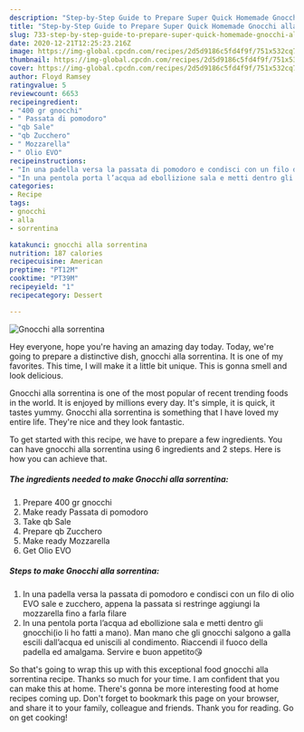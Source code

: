 ```yaml
---
description: "Step-by-Step Guide to Prepare Super Quick Homemade Gnocchi alla sorrentina"
title: "Step-by-Step Guide to Prepare Super Quick Homemade Gnocchi alla sorrentina"
slug: 733-step-by-step-guide-to-prepare-super-quick-homemade-gnocchi-alla-sorrentina
date: 2020-12-21T12:25:23.216Z
image: https://img-global.cpcdn.com/recipes/2d5d9186c5fd4f9f/751x532cq70/gnocchi-alla-sorrentina-recipe-main-photo.jpg
thumbnail: https://img-global.cpcdn.com/recipes/2d5d9186c5fd4f9f/751x532cq70/gnocchi-alla-sorrentina-recipe-main-photo.jpg
cover: https://img-global.cpcdn.com/recipes/2d5d9186c5fd4f9f/751x532cq70/gnocchi-alla-sorrentina-recipe-main-photo.jpg
author: Floyd Ramsey
ratingvalue: 5
reviewcount: 6653
recipeingredient:
- "400 gr gnocchi"
- " Passata di pomodoro"
- "qb Sale"
- "qb Zucchero"
- " Mozzarella"
- " Olio EVO"
recipeinstructions:
- "In una padella versa la passata di pomodoro e condisci con un filo di olio EVO sale e zucchero, appena la passata si restringe aggiungi la mozzarella fino a farla filare"
- "In una pentola porta l’acqua ad ebollizione sala e metti dentro gli gnocchi(io li ho fatti a mano). Man mano che gli gnocchi salgono a galla escili dall’acqua ed uniscili al condimento. Riaccendi il fuoco della padella ed amalgama. Servire e buon appetito😘"
categories:
- Recipe
tags:
- gnocchi
- alla
- sorrentina

katakunci: gnocchi alla sorrentina 
nutrition: 187 calories
recipecuisine: American
preptime: "PT12M"
cooktime: "PT39M"
recipeyield: "1"
recipecategory: Dessert

---
```



![Gnocchi alla sorrentina](https://img-global.cpcdn.com/recipes/2d5d9186c5fd4f9f/751x532cq70/gnocchi-alla-sorrentina-recipe-main-photo.jpg)

Hey everyone, hope you're having an amazing day today. Today, we're going to prepare a distinctive dish, gnocchi alla sorrentina. It is one of my favorites. This time, I will make it a little bit unique. This is gonna smell and look delicious.

Gnocchi alla sorrentina is one of the most popular of recent trending foods in the world. It is enjoyed by millions every day. It's simple, it is quick, it tastes yummy. Gnocchi alla sorrentina is something that I have loved my entire life. They're nice and they look fantastic.




To get started with this recipe, we have to prepare a few ingredients. You can have gnocchi alla sorrentina using 6 ingredients and 2 steps. Here is how you can achieve that.

<!--inarticleads1-->

##### The ingredients needed to make Gnocchi alla sorrentina:

1. Prepare 400 gr gnocchi
1. Make ready  Passata di pomodoro
1. Take qb Sale
1. Prepare qb Zucchero
1. Make ready  Mozzarella
1. Get  Olio EVO




<!--inarticleads2-->

##### Steps to make Gnocchi alla sorrentina:

1. In una padella versa la passata di pomodoro e condisci con un filo di olio EVO sale e zucchero, appena la passata si restringe aggiungi la mozzarella fino a farla filare
1. In una pentola porta l’acqua ad ebollizione sala e metti dentro gli gnocchi(io li ho fatti a mano). Man mano che gli gnocchi salgono a galla escili dall’acqua ed uniscili al condimento. Riaccendi il fuoco della padella ed amalgama. Servire e buon appetito😘




So that's going to wrap this up with this exceptional food gnocchi alla sorrentina recipe. Thanks so much for your time. I am confident that you can make this at home. There's gonna be more interesting food at home recipes coming up. Don't forget to bookmark this page on your browser, and share it to your family, colleague and friends. Thank you for reading. Go on get cooking!
